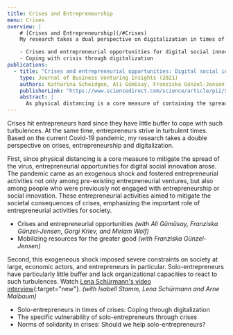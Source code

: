 ```yaml
---
title: Crises and Entrepreneurship
menu: Crises
overview: |
    # [Crises and Entrepreneurship](/#Crises)
    My research takes a dual perspective on digitalization in times of crises. On the one hand, entrepreneurial opportunities for digital social innovation arise during the Covid-19 pandemic. On the other hand, entrepreneurs cope with crisis through digitalization.

    - Crises and entrepreneurial opportunities for digital social innovation
    - Coping with crisis through digitalization
publications:
  - title: "Crises and entrepreneurial opportunities: Digital social innovation in response to physical distancing"
    type: Journal of Business Venturing Insights (2021)
    authors: Katharina Scheidgen, Ali Gümüsay, Franziska Günzel-Jensen, Gorgi Krlev, Miriam Wolf
    publisherLink: "https://www.sciencedirect.com/science/article/pii/S2352673420300780"
    abstract: |
      As physical distancing is a core measure of containing the spread of COVID-19, this pandemic is a crisis that has uprooted social interaction. While current research mainly focuses on crises as a challenge for entrepreneurial ventures and potential regulatory response mechanisms, we complement this research by addressing the question of how crises in general—and COVID-19’s physical distancing measures in particular—shape entrepreneurial opportunities for social innovation. Based on two rounds of data collection—desktop research mapping out 95 entrepreneurial activities in Germany and four focus groups—we find first that entrepreneurs are proactive agents in alleviating the negative consequences of the COVID-19 crisis. They do so by creating two types of digital social innovation: digital brokering and digitized services. Second, we note that negative societal consequences of crises can be buffered by shifts in entrepreneurs’ strategic orientation through improvised venturing, rapid pivoting and pro-social product extension. Third, we note variance in the persistence of changes with consequences for entrepreneurial opportunities and social innovation: Whereas some social innovation are rather ephemeral, others might endure and promise long-term impacts. We offer key insights for the literature on crisis, social innovation and hybrid organizing as well as on the implications for entrepreneurship practice and policy.
---
```

Crises hit entrepreneurs hard since they have little buffer to cope with such turbulences. At the same time, entrepreneurs strive in turbulent times. Based on the current Covid-19 pandemic, my research takes a double perspective on crises, entrepreneurship and digitalization.

First, since physical distancing is a core measure to mitigate the spread of the virus, entrepreneurial opportunities for digital social innovation arose. The pandemic came as an exogenous shock and fostered entrepreneurial activities not only among pre-existing entrepreneurial ventures, but also among people who were previously not engaged with entrepreneurship or social innovation. These entrepreneurial activities aimed to mitigate the societal consequences of crises, emphasizing the important role of entrepreneurial activities for society.

- Crises and entrepreneurial opportunities *(with Ali Gümüsay, Franziska Günzel-Jensen, Gorgi Krlev, and Miriam Wolf)*
- Mobilizing resources for the greater good *(with Franziska Günzel-Jensen)*

Second, this exogeneous shock imposed severe constraints on society at large, economic actors, and entrepreneurs in particular. Solo-entrepreneurs have particularly little buffer and lack organizational capacities to react to such turbulences. Watch [Lena Schürmann's video interview](https://www.youtube.com/watch?v=USrOjJuvDO0&t=7s&ab_channel=WissenAusBerlin){:target="new"}. *(with Isabell Stamm, Lena Schürmann and Arne Maibaum)*

- Solo-entrepreneurs in times of crises: Coping through digitalization
- The specific vulnerability of solo-entrepreneurs through crises
- Norms of solidarity in crises: Should we help solo-entrepreneurs?
